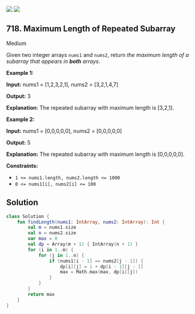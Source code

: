 [![](https://img.shields.io/github/stars/javadev/LeetCode-in-Kotlin?label=Stars&style=flat-square)](https://github.com/javadev/LeetCode-in-Kotlin)
[![](https://img.shields.io/github/forks/javadev/LeetCode-in-Kotlin?label=Fork%20me%20on%20GitHub%20&style=flat-square)](https://github.com/javadev/LeetCode-in-Kotlin/fork)

## 718\. Maximum Length of Repeated Subarray

Medium

Given two integer arrays `nums1` and `nums2`, return _the maximum length of a subarray that appears in **both** arrays_.

**Example 1:**

**Input:** nums1 = [1,2,3,2,1], nums2 = [3,2,1,4,7]

**Output:** 3

**Explanation:** The repeated subarray with maximum length is [3,2,1].

**Example 2:**

**Input:** nums1 = [0,0,0,0,0], nums2 = [0,0,0,0,0]

**Output:** 5

**Explanation:** The repeated subarray with maximum length is [0,0,0,0,0].

**Constraints:**

*   `1 <= nums1.length, nums2.length <= 1000`
*   `0 <= nums1[i], nums2[i] <= 100`

## Solution

```kotlin
class Solution {
    fun findLength(nums1: IntArray, nums2: IntArray): Int {
        val m = nums1.size
        val n = nums2.size
        var max = 0
        val dp = Array(m + 1) { IntArray(n + 1) }
        for (i in 1..m) {
            for (j in 1..n) {
                if (nums1[i - 1] == nums2[j - 1]) {
                    dp[i][j] = 1 + dp[i - 1][j - 1]
                    max = Math.max(max, dp[i][j])
                }
            }
        }
        return max
    }
}
```